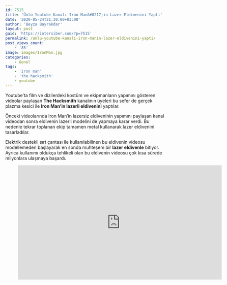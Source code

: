 ```yaml
---
id: 7515
title: 'Ünlü Youtube Kanalı Iron Man&#8217;in Lazer Eldivenini Yaptı'
date: '2020-05-24T21:30:00+03:00'
author: 'Beyza Bayrakdar'
layout: post
guid: 'https://intersiber.com/?p=7515'
permalink: /unlu-youtube-kanali-iron-manin-lazer-eldivenini-yapti/
post_views_count:
    - '85'
image: images/IronMan.jpg
categories:
    - Genel
tags:
    - 'iron man'
    - 'the hacksmith'
    - youtube
---
```


Youtube’ta film ve dizilerdeki kostüm ve ekipmanların yapımını gösteren videolar paylaşan **The Hacksmith** kanalının üyeleri bu sefer de gerçek plazma kesici ile **Iron Man’in lazerli eldivenini** yaptılar.

Önceki videolarında Iron Man’in lazersiz eldiveninin yapımını paylaşan kanal videodan sonra eldivenin lazerli modelini de yapmaya karar verdi. Bu nedenle tekrar toplanan ekip tamamen metal kullanarak lazer eldivenini tasarladılar.

Elektrik destekli sırt çantası ile kullanılabilinen bu eldivenin videosu modellemeden başlayarak en sonda muhteşem bir **lazer eldivenle** bitiyor. Ayrıca kullanımı oldukça tehlikeli olan bu eldivenin videosu çok kısa sürede milyonlara ulaşmaya başardı.

<figure class="wp-block-embed-youtube wp-block-embed is-type-video is-provider-youtube wp-embed-aspect-16-9 wp-has-aspect-ratio"><div class="wp-block-embed__wrapper"><span class="embed-youtube" style="text-align:center; display: block;"><iframe allowfullscreen="true" class="youtube-player" height="360" src="https://www.youtube.com/embed/Lo1pwFGnpNk?version=3&rel=1&fs=1&autohide=2&showsearch=0&showinfo=1&iv_load_policy=1&wmode=transparent" style="border:0;" width="640"></iframe></span></div></figure>
